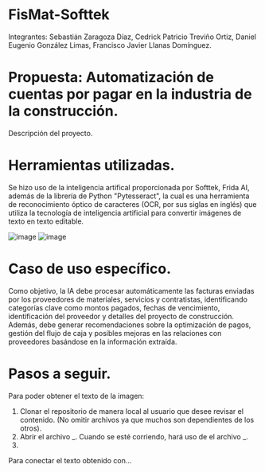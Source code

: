 # FisMat-Softtek

Integrantes: Sebastián Zaragoza Díaz, Cedrick Patricio Treviño Ortiz, Daniel Eugenio González Limas, Francisco Javier Llanas Domínguez.

# Propuesta: Automatización de cuentas por pagar en la industria de la construcción.
Descripción del proyecto.

# Herramientas utilizadas.
Se hizo uso de la inteligencia artifical proporcionada por Softtek, Frida AI, además de la librería de Python "Pytesseract", la cual es una herramienta de reconocimiento óptico de caracteres (OCR, por sus siglas en inglés) que utiliza la tecnología de inteligencia artificial para convertir imágenes de texto en texto editable.

![image](https://github.com/user-attachments/assets/c2d685cb-abb8-48d1-8c46-5bd0fafc7963)
![image](https://github.com/user-attachments/assets/2ff2a230-585a-4668-b40e-23cf82a0f97a)

# Caso de uso específico.
Como objetivo, la IA debe procesar automáticamente las facturas enviadas por los proveedores de materiales, servicios y contratistas, identificando categorías clave como montos pagados, fechas de vencimiento, identificación del proveedor y detalles del proyecto de construcción. Además, debe generar recomendaciones sobre la optimización de pagos, gestión del flujo de caja y posibles mejoras en las relaciones con proveedores basándose en la información extraída.

# Pasos a seguir.
Para poder obtener el texto de la imagen:
1. Clonar el repositorio de manera local al usuario que desee revisar el contenido. (No omitir archivos ya que muchos son dependientes de los otros).
2. Abrir el archivo _. Cuando se esté corriendo, hará uso de el archivo _.
3. 
Para conectar el texto obtenido con...
